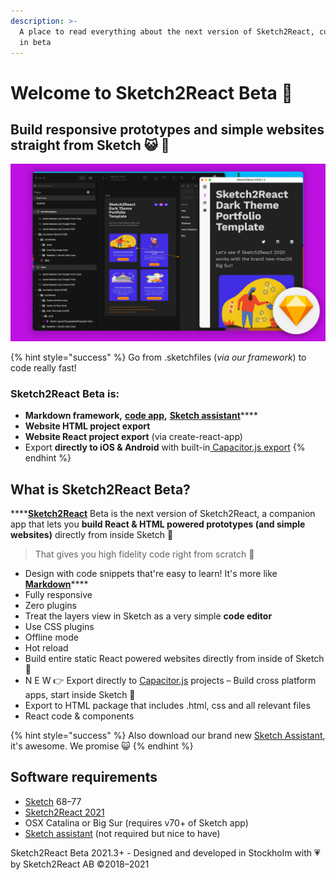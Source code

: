 ```yaml
---
description: >-
  A place to read everything about the next version of Sketch2React, currently
  in beta
---
```


# Welcome to Sketch2React Beta 🏡

## Build responsive prototypes and simple websites straight from Sketch 😺 💎

![](.gitbook/assets/builtforsketchbigsur.jpg)

{% hint style="success" %}
Go from .sketchfiles \(_via our framework_\) to code really fast!

### Sketch2React Beta is:

* **Markdown framework,** [**code app**](https://marketplace.sketch2react.io/product/sketch2react/)**,** [**Sketch assistant**](https://www.sketch.com/extensions/assistants/@sketch2react/sketch2react-assistant/)\*\*\*\*
* **Website HTML project export**
* **Website React project export** \(via create-react-app\)
* Export **directly to iOS & Android** with built-in[ Capacitor.js export](https://sketch2react.gitbook.io/sketch2react-io/develop/exporting-to-code#export-to-capacitor-js)
{% endhint %}

## What is Sketch2React Beta?

\*\*\*\*[**Sketch2React**](https://sketch2react.io) Beta is the next version of Sketch2React, a companion app that lets you **build React & HTML powered prototypes \(and simple websites\)** directly from inside Sketch 💎

> That gives you high fidelity code right from scratch 💪

* Design with code snippets that're easy to learn! It's more like [**Markdown**](https://en.wikipedia.org/wiki/Markdown)\*\*\*\*
* Fully responsive
* Zero plugins
* Treat the layers view in Sketch as a very simple **code editor**
* Use CSS plugins
* Offline mode
* Hot reload
* Build entire static React powered websites directly from inside of Sketch 🤯
* N E W 👉 Export directly to [Capacitor.js](https://capacitorjs.com) projects – Build cross platform apps, start inside Sketch 💪
* Export to HTML package that includes .html, css and all relevant files
* React code & components

{% hint style="success" %}
Also download our brand new [Sketch Assistant](https://www.sketch.com/extensions/assistants/@sketch2react/sketch2react-assistant/), it's awesome. We promise 😺
{% endhint %}

## Software requirements

* [Sketch](https://sketch.com) 68–77
* [Sketch2React 2021](https://marketplace.sketch2react.io/product/sketch2react/)
* OSX Catalina or Big Sur \(requires v70+ of Sketch app\)
* [Sketch assistant](https://www.sketch.com/extensions/assistants/@sketch2react/sketch2react-assistant/) \(not required but nice to have\)

Sketch2React Beta 2021.3+ - Designed and developed in Stockholm with 💗 by Sketch2React AB ©2018–2021

